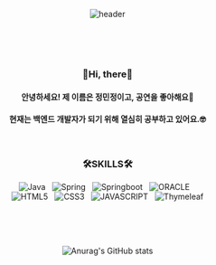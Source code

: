 <div align=center>

![header](https://capsule-render.vercel.app/api?type=waving&color=DBC5B5&height=250&section=header&text=Hi!%20I'm%20minjung&fontColor=F7F5F5&fontSize=70&fontAlignY=40)

<br/><br/><br/>

<div text-align=left>
  <h3>👋Hi, there👋</h3>
  <h4>안녕하세요! 제 이름은 정민정이고, 공연을 좋아해요🐣</h4>
  <h4>현재는 백엔드 개발자가 되기 위해 열심히 공부하고 있어요.🤓</h4>
</div>
<br/>

<h3>🛠SKILLS🛠</h3>

![Java](https://img.shields.io/badge/Java-007396.svg?&style=for-the-badge&logo=Java&logoColor=white)&nbsp;&nbsp;&nbsp;![Spring](https://img.shields.io/badge/Spring-6DB33F.svg?&style=for-the-badge&logo=Spring&logoColor=white)&nbsp;&nbsp;&nbsp;![Springboot](https://img.shields.io/badge/Spring%20boot-6DB33F.svg?&style=for-the-badge&logo=Springboot&logoColor=white)&nbsp;&nbsp;&nbsp;![ORACLE](https://img.shields.io/badge/ORACLE-F80000.svg?&style=for-the-badge&logo=ORACLE&logoColor=white)&nbsp;&nbsp;&nbsp;
<br/>
![HTML5](https://img.shields.io/badge/HTML-E34F26.svg?&style=for-the-badge&logo=HTML5&logoColor=white)&nbsp;&nbsp;&nbsp;![CSS3](https://img.shields.io/badge/CSS-1572B6.svg?&style=for-the-badge&logo=CSS3&logoColor=white)&nbsp;&nbsp;&nbsp;![JAVASCRIPT](https://img.shields.io/badge/JAVASCRIPT-F7DF1E.svg?&style=for-the-badge&logo=JAVASCRIPT&logoColor=white)&nbsp;&nbsp;&nbsp;![Thymeleaf](https://img.shields.io/badge/Thymeleaf-005F0F.svg?&style=for-the-badge&logo=Thymeleaf&logoColor=white)


<br/><br/><br/>

![Anurag's GitHub stats](https://github-readme-stats.vercel.app/api?username=mj-gamza&show_icons=true&theme=solarized-light)

</div>


<!--
**mj-gamza/mj-gamza** is a ✨ _special_ ✨ repository because its `README.md` (this file) appears on your GitHub profile.

Here are some ideas to get you started:

- 🔭 I’m currently working on ...
- 🌱 I’m currently learning ...
- 👯 I’m looking to collaborate on ...
- 🤔 I’m looking for help with ...
- 💬 Ask me about ...
- 📫 How to reach me: ...
- 😄 Pronouns: ...
- ⚡ Fun fact: ...
-->

